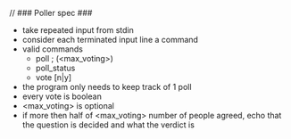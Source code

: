// ### Poller spec ###
 + take repeated input from stdin
 + consider each terminated input line a command
 + valid commands
    - poll <question>; (<max_voting>)
    - poll_status
    - vote [n|y]
 + the program only needs to keep track of 1 poll
 + every vote is boolean
 + <max_voting> is optional
 + if more then half of <max_voting> number of people agreed, echo that the question is decided and what the verdict is 
